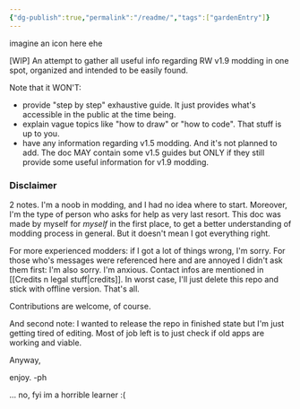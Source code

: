 ```yaml
---
{"dg-publish":true,"permalink":"/readme/","tags":["gardenEntry"]}
---
```


imagine an icon here ehe

\[WIP] An attempt to gather all useful info regarding RW v1.9 modding in one spot, organized and intended to be easily found.

Note that it WON'T:
 - provide "step by step" exhaustive guide. It just provides what's accessible in the public at the time being.
 - explain vague topics like "how to draw" or "how to code". That stuff is up to you.
 - have any information regarding v1.5 modding. And it's not planned to add. The doc MAY contain some v1.5 guides but ONLY if they still provide some useful information for v1.9 modding.

### Disclaimer

2 notes.
I'm a noob in modding, and I had no idea where to start. Moreover, I'm the type of person who asks for help as very last resort. This doc was made by myself for *myself* in the first place, to get a better understanding of modding process in general. 
But it doesn't mean I got everything right. 

For more experienced modders: if I got a lot of things wrong, I'm sorry. 
For those who's messages were referenced here and are annoyed I didn't ask them first: I'm also sorry. I'm anxious. 
Contact infos are mentioned in [[Credits n legal stuff\|credits]]. 
In worst case, I'll just delete this repo and stick with offline version. That's all.

Contributions are welcome, of course. 

And second note: I wanted to release the repo in finished state but I'm just getting tired of editing. Most of job left is to just check if old apps are working and viable. 



Anyway,

enjoy. 
-ph





...
no, fyi im a horrible learner :(